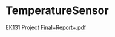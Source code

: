 # TemperatureSensor
EK131 Project 
[Final+Report+.pdf](https://github.com/user-attachments/files/17061475/Final%2BReport%2B.pdf)
